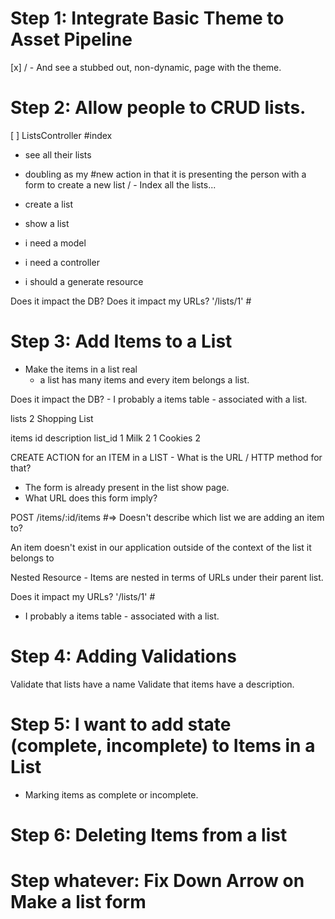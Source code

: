 # Step 1: Integrate Basic Theme to Asset Pipeline

[x] / - And see a stubbed out, non-dynamic, page with the theme.

# Step 2: Allow people to CRUD lists.
[ ] ListsController
  #index
  - see all their lists
  - doubling as my #new action
  in that it is presenting the
  person with a form to create
  a new list
  / - Index all the lists...
  - create a list

- show a list

- i need a model
- i need a controller
- i should a generate resource

Does it impact the DB?
Does it impact my URLs? '/lists/1' #

# Step 3: Add Items to a List

  - Make the items in a list real
    - a list has many items and every item belongs a list.

Does it impact the DB? - I probably a items table -
associated with a list.

lists
2     Shopping List

items
id    description   list_id
1     Milk          2
1     Cookies       2

CREATE ACTION for an ITEM in a LIST -
What is the URL / HTTP method for that?

- The form is already present in the list show page.
- What URL does this form imply?

POST /items/:id/items  #=> Doesn't describe which list we are adding an item to?

An item doesn't exist in our application outside of the context of the list
it belongs to

Nested Resource - Items are nested in terms of URLs under their parent list.

Does it impact my URLs? '/lists/1' #
  - I probably a items table - associated with a list.

# Step 4: Adding Validations

Validate that lists have a name
Validate that items have a description.

# Step 5: I want to add state (complete, incomplete) to Items in a List
  - Marking items as complete or incomplete.

# Step 6: Deleting Items from a list

# Step whatever: Fix Down Arrow on Make a list form
